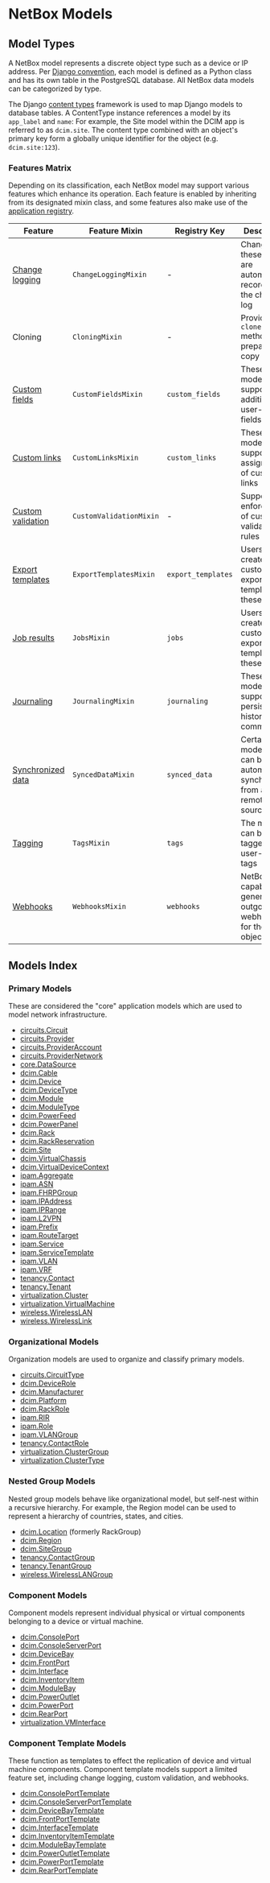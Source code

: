 # NetBox Models

## Model Types

A NetBox model represents a discrete object type such as a device or IP address. Per [Django convention](https://docs.djangoproject.com/en/stable/topics/db/models/), each model is defined as a Python class and has its own table in the PostgreSQL database. All NetBox data models can be categorized by type.

The Django [content types](https://docs.djangoproject.com/en/stable/ref/contrib/contenttypes/) framework is used to map Django models to database tables. A ContentType instance references a model by its `app_label` and `name`: For example, the Site model within the DCIM app is referred to as `dcim.site`. The content type combined with an object's primary key form a globally unique identifier for the object (e.g. `dcim.site:123`).

### Features Matrix

Depending on its classification, each NetBox model may support various features which enhance its operation. Each feature is enabled by inheriting from its designated mixin class, and some features also make use of the [application registry](./application-registry.md#model_features).

| Feature                                                    | Feature Mixin           | Registry Key       | Description                                                                    |
|------------------------------------------------------------|-------------------------|--------------------|--------------------------------------------------------------------------------|
| [Change logging](../features/change-logging.md)            | `ChangeLoggingMixin`    | -                  | Changes to these objects are automatically recorded in the change log          |
| Cloning                                                    | `CloningMixin`          | -                  | Provides the `clone()` method to prepare a copy                                |
| [Custom fields](../customization/custom-fields.md)         | `CustomFieldsMixin`     | `custom_fields`    | These models support the addition of user-defined fields                       |
| [Custom links](../customization/custom-links.md)           | `CustomLinksMixin`      | `custom_links`     | These models support the assignment of custom links                            |
| [Custom validation](../customization/custom-validation.md) | `CustomValidationMixin` | -                  | Supports the enforcement of custom validation rules                            |
| [Export templates](../customization/export-templates.md)   | `ExportTemplatesMixin`  | `export_templates` | Users can create custom export templates for these models                      |
| [Job results](../features/background-jobs.md)              | `JobsMixin`             | `jobs`             | Users can create custom export templates for these models                      |
| [Journaling](../features/journaling.md)                    | `JournalingMixin`       | `journaling`       | These models support persistent historical commentary                          |
| [Synchronized data](../integrations/synchronized-data.md)  | `SyncedDataMixin`       | `synced_data`      | Certain model data can be automatically synchronized from a remote data source |
| [Tagging](../models/extras/tag.md)                         | `TagsMixin`             | `tags`             | The models can be tagged with user-defined tags                                |
| [Webhooks](../integrations/webhooks.md)                    | `WebhooksMixin`         | `webhooks`         | NetBox is capable of generating outgoing webhooks for these objects            |

## Models Index

### Primary Models

These are considered the "core" application models which are used to model network infrastructure.

* [circuits.Circuit](../models/circuits/circuit.md)
* [circuits.Provider](../models/circuits/provider.md)
* [circuits.ProviderAccount](../models/circuits/provideraccount.md)
* [circuits.ProviderNetwork](../models/circuits/providernetwork.md)
* [core.DataSource](../models/core/datasource.md)
* [dcim.Cable](../models/dcim/cable.md)
* [dcim.Device](../models/dcim/device.md)
* [dcim.DeviceType](../models/dcim/devicetype.md)
* [dcim.Module](../models/dcim/module.md)
* [dcim.ModuleType](../models/dcim/moduletype.md)
* [dcim.PowerFeed](../models/dcim/powerfeed.md)
* [dcim.PowerPanel](../models/dcim/powerpanel.md)
* [dcim.Rack](../models/dcim/rack.md)
* [dcim.RackReservation](../models/dcim/rackreservation.md)
* [dcim.Site](../models/dcim/site.md)
* [dcim.VirtualChassis](../models/dcim/virtualchassis.md)
* [dcim.VirtualDeviceContext](../models/dcim/virtualdevicecontext.md)
* [ipam.Aggregate](../models/ipam/aggregate.md)
* [ipam.ASN](../models/ipam/asn.md)
* [ipam.FHRPGroup](../models/ipam/fhrpgroup.md)
* [ipam.IPAddress](../models/ipam/ipaddress.md)
* [ipam.IPRange](../models/ipam/iprange.md)
* [ipam.L2VPN](../models/ipam/l2vpn.md)
* [ipam.Prefix](../models/ipam/prefix.md)
* [ipam.RouteTarget](../models/ipam/routetarget.md)
* [ipam.Service](../models/ipam/service.md)
* [ipam.ServiceTemplate](../models/ipam/servicetemplate.md)
* [ipam.VLAN](../models/ipam/vlan.md)
* [ipam.VRF](../models/ipam/vrf.md)
* [tenancy.Contact](../models/tenancy/contact.md)
* [tenancy.Tenant](../models/tenancy/tenant.md)
* [virtualization.Cluster](../models/virtualization/cluster.md)
* [virtualization.VirtualMachine](../models/virtualization/virtualmachine.md)
* [wireless.WirelessLAN](../models/wireless/wirelesslan.md)
* [wireless.WirelessLink](../models/wireless/wirelesslink.md)

### Organizational Models

Organization models are used to organize and classify primary models.

* [circuits.CircuitType](../models/circuits/circuittype.md)
* [dcim.DeviceRole](../models/dcim/devicerole.md)
* [dcim.Manufacturer](../models/dcim/manufacturer.md)
* [dcim.Platform](../models/dcim/platform.md)
* [dcim.RackRole](../models/dcim/rackrole.md)
* [ipam.RIR](../models/ipam/rir.md)
* [ipam.Role](../models/ipam/role.md)
* [ipam.VLANGroup](../models/ipam/vlangroup.md)
* [tenancy.ContactRole](../models/tenancy/contactrole.md)
* [virtualization.ClusterGroup](../models/virtualization/clustergroup.md)
* [virtualization.ClusterType](../models/virtualization/clustertype.md)

### Nested Group Models

Nested group models behave like organizational model, but self-nest within a recursive hierarchy. For example, the Region model can be used to represent a hierarchy of countries, states, and cities.

* [dcim.Location](../models/dcim/location.md) (formerly RackGroup)
* [dcim.Region](../models/dcim/region.md)
* [dcim.SiteGroup](../models/dcim/sitegroup.md)
* [tenancy.ContactGroup](../models/tenancy/contactgroup.md)
* [tenancy.TenantGroup](../models/tenancy/tenantgroup.md)
* [wireless.WirelessLANGroup](../models/wireless/wirelesslangroup.md)

### Component Models

Component models represent individual physical or virtual components belonging to a device or virtual machine.

* [dcim.ConsolePort](../models/dcim/consoleport.md)
* [dcim.ConsoleServerPort](../models/dcim/consoleserverport.md)
* [dcim.DeviceBay](../models/dcim/devicebay.md)
* [dcim.FrontPort](../models/dcim/frontport.md)
* [dcim.Interface](../models/dcim/interface.md)
* [dcim.InventoryItem](../models/dcim/inventoryitem.md)
* [dcim.ModuleBay](../models/dcim/modulebay.md)
* [dcim.PowerOutlet](../models/dcim/poweroutlet.md)
* [dcim.PowerPort](../models/dcim/powerport.md)
* [dcim.RearPort](../models/dcim/rearport.md)
* [virtualization.VMInterface](../models/virtualization/vminterface.md)

### Component Template Models

These function as templates to effect the replication of device and virtual machine components. Component template models support a limited feature set, including change logging, custom validation, and webhooks.

* [dcim.ConsolePortTemplate](../models/dcim/consoleporttemplate.md)
* [dcim.ConsoleServerPortTemplate](../models/dcim/consoleserverporttemplate.md)
* [dcim.DeviceBayTemplate](../models/dcim/devicebaytemplate.md)
* [dcim.FrontPortTemplate](../models/dcim/frontporttemplate.md)
* [dcim.InterfaceTemplate](../models/dcim/interfacetemplate.md)
* [dcim.InventoryItemTemplate](../models/dcim/inventoryitemtemplate.md)
* [dcim.ModuleBayTemplate](../models/dcim/modulebaytemplate.md)
* [dcim.PowerOutletTemplate](../models/dcim/poweroutlettemplate.md)
* [dcim.PowerPortTemplate](../models/dcim/powerporttemplate.md)
* [dcim.RearPortTemplate](../models/dcim/rearporttemplate.md)
